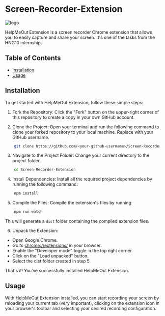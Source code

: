 # Screen-Recorder-Extension
![logo](https://github.com/Keith-Web3/Screen-Recorder-Extension/assets/96974022/973c0bf8-3b19-4aa1-a104-d9c2e4526ddf)

HelpMeOut Extension is a screen recorder Chrome extension that allows you to easily capture and share your screen. It's one of the tasks from the HNG10 internship.
## Table of Contents
* [Installation](#Installation)
* [Usage](#Usage)

## Installation
To get started with HelpMeOut Extension, follow these simple steps:

1. Fork the Repository: Click the "Fork" button on the upper-right corner of this repository to create a copy in your own GitHub account.

2. Clone the Project: Open your terminal and run the following command to clone your forked repository to your local machine. Replace <your-github-username> with your GitHub username.
```bash
    git clone https://github.com/<your-github-username>/Screen-Recorder-Extension    
```
3. Navigate to the Project Folder: Change your current directory to the project folder.
```bash
    cd Screen-Recorder-Extension
```
4. Install Dependencies: Install all the required project dependencies by running the following command:
```bash
    npm install
```
5. Compile the Files: Compile the extension's files by running:
```bash
    npm run watch
```
This will generate a `dist` folder containing the compiled extension files.

6. Unpack the Extension:
  * Open Google Chrome.
  * Go to [chrome://extensions/](chrome://extensions/) in your browser.
  * Enable the "Developer mode" toggle in the top right corner.
  * Click on the "Load unpacked" button.
  * Select the dist folder created in step 5.

That's it! You've successfully installed HelpMeOut Extension.

## Usage
With HelpMeOut Extension installed, you can start recording your screen by reloading your current tab (very important), clicking on the extension icon in your browser's toolbar and selecting your desired recording configuration.
